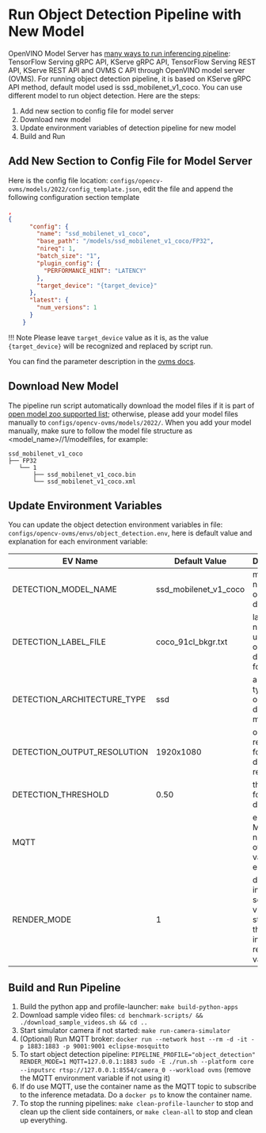 # Run Object Detection Pipeline with New Model

OpenVINO Model Server has [many ways to run inferencing pipeline](https://docs.openvino.ai/2023.1/ovms_docs_server_api.html):
TensorFlow Serving gRPC API, KServe gRPC API, TensorFlow Serving REST API, KServe REST API and OVMS C API through OpenVINO model server (OVMS). For running object detection pipeline, it is based on KServe gRPC API method, default model used is ssd_mobilenet_v1_coco. You can use different model to run object detection. Here are the steps:

1. Add new section to config file for model server
2. Download new model
3. Update environment variables of detection pipeline for new model
4. Build and Run


## Add New Section to Config File for Model Server

Here is the config file location: `configs/opencv-ovms/models/2022/config_template.json`, edit the file and append the following configuration section template
```json
,
{
      "config": {
        "name": "ssd_mobilenet_v1_coco",
        "base_path": "/models/ssd_mobilenet_v1_coco/FP32",
        "nireq": 1,
        "batch_size": "1",
        "plugin_config": {
          "PERFORMANCE_HINT": "LATENCY"
        },
        "target_device": "{target_device}"
      },
      "latest": {
        "num_versions": 1
      }
    }
```
!!! Note
    Please leave `target_device` value as it is, as the value `{target_device}` will be recognized and replaced by script run.

You can find the parameter description in the [ovms docs](https://docs.openvino.ai/2023.1/ovms_docs_parameters.html).

## Download New Model

The pipeline run script automatically download the model files if it is part of [open model zoo supported list](https://github.com/openvinotoolkit/open_model_zoo/blob/master/demos/object_detection_demo/python/models.lst); otherwise, please add your model files manually to `configs/opencv-ovms/models/2022/`. When you add your model manually, make sure to follow the model file structure as <model_name>/<Precision>/1/modelfiles, for example:

```text
ssd_mobilenet_v1_coco
├── FP32
   └── 1
       ├── ssd_mobilenet_v1_coco.bin
       └── ssd_mobilenet_v1_coco.xml
```

## Update Environment Variables

You can update the object detection environment variables in file: `configs/opencv-ovms/envs/object_detection.env`, here is default value and explanation for each environment variable:

| EV Name                           | Default Value               | Description                                            |
| ----------------------------------| ----------------------------| -------------------------------------------------------|
| DETECTION_MODEL_NAME              | ssd_mobilenet_v1_coco       | model name for object detection                        |
| DETECTION_LABEL_FILE              | coco_91cl_bkgr.txt          | label file name to use on object detection for model   |
| DETECTION_ARCHITECTURE_TYPE       | ssd                         | architecture type for object detection model           |
| DETECTION_OUTPUT_RESOLUTION       | 1920x1080                   | output resolution for object detection result          |
| DETECTION_THRESHOLD               | 0.50                        | threshold for object detection                         |
| MQTT                              |                             | enable MQTT notification of result, value: empty|1|0  (Example value: 127.0.0.1:1883) |
| RENDER_MODE                       | 1                           | display the input source video stream with the inferencing results, value: 0|1  |

## Build and Run Pipeline

1. Build the python app and profile-launcher: `make build-python-apps`
2. Download sample video files: `cd benchmark-scripts/ && ./download_sample_videos.sh && cd ..`
3. Start simulator camera if not started: `make run-camera-simulator`
4. (Optional) Run MQTT broker: `docker run --network host --rm -d -it -p 1883:1883 -p 9001:9001 eclipse-mosquitto`
5. To start object detection pipeline: `PIPELINE_PROFILE="object_detection" RENDER_MODE=1 MQTT=127.0.0.1:1883 sudo -E ./run.sh --platform core --inputsrc rtsp://127.0.0.1:8554/camera_0 --workload ovms` (remove the MQTT environment variable if not using it)
6. If do use MQTT, use the container name as the MQTT topic to subscribe to the inference metadata. Do a `docker ps` to know the container name.
7. To stop the running pipelines: `make clean-profile-launcher` to stop and clean up the client side containers, or `make clean-all` to stop and clean up everything.